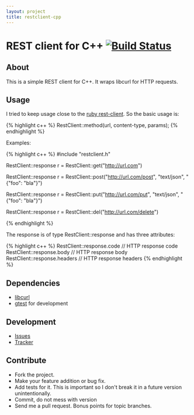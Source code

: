 ```yaml
---
layout: project
title: restclient-cpp
---
```


# REST client for C++ [![Build Status](https://travis-ci.org/mrtazz/restclient-cpp.svg?branch=master)](https://travis-ci.org/mrtazz/restclient-cpp)

## About
This is a simple REST client for C++. It wraps libcurl for HTTP requests.

## Usage
I tried to keep usage close to the [ruby rest-client][]. So the basic usage is:

{% highlight c++ %}
    RestClient::method(url, content-type, params);
{% endhighlight %}

Examples:

{% highlight c++ %}
#include "restclient.h"

RestClient::response r = RestClient::get("http://url.com")

RestClient::response r = RestClient::post("http://url.com/post", "text/json",
                                          "{"foo": "bla"}")

RestClient::response r = RestClient::put("http://url.com/put", "text/json",
                                         "{"foo": "bla"}")

RestClient::response r = RestClient::del("http://url.com/delete")

{% endhighlight %}

The response is of type RestClient::response and has three attributes:

{% highlight c++ %}
RestClient::response.code // HTTP response code
RestClient::response.body // HTTP response body
RestClient::response.headers // HTTP response headers
{% endhighlight %}


## Dependencies
- [libcurl][]
- [gtest][] for development


## Development
- [Issues][]
- [Tracker][]

## Contribute
- Fork the project.
- Make your feature addition or bug fix.
- Add tests for it. This is important so I don't break it in a future version
  unintentionally.
- Commit, do not mess with version
- Send me a pull request. Bonus points for topic branches.


[libcurl]: http://curl.haxx.se/libcurl/
[ruby rest-client]: http://github.com/archiloque/rest-client
[gtest]: http://code.google.com/p/googletest/
[Issues]: https://github.com/mrtazz/restclient-cpp/issues
[Tracker]: https://www.pivotaltracker.com/projects/255177/stories
